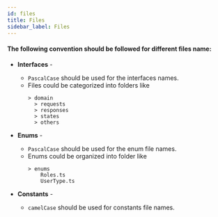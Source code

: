 ```yaml
---
id: files
title: Files
sidebar_label: Files
---
```


#### The following convention should be followed for different files name:

* **Interfaces** - 
  * `PascalCase` should be used for the interfaces names.
  * Files could be categorized into folders like
    ```
    > domain
      > requests
      > responses
      > states
      > others
    ``` 

* **Enums** - 
  * `PascalCase` should be used for the enum file names.
  * Enums could be organized into folder like
    ```
    > enums
        Roles.ts
        UserType.ts
    ``` 
* **Constants** - 
  * `camelCase` should be used for constants file names.
  